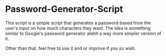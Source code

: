 # Password-Generator-Script

This script is a simple script that generates a password based from the user's input on how much characters they want. 
The idea is something similar to Google's password generator alebit a way more simpler version of it. 

Other than that, feel free to use it and or improve if you so wish. 
